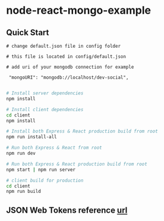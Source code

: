 # node-react-mongo-example



## Quick Start

```
# change default.json file in config folder

# this file is located in config/default.json

# add uri of your mongodb connection for example

 "mongoURI": "mongodb://localhost/dev-social",
 
```

```bash
# Install server dependencies
npm install

# Install client dependencies
cd client
npm install

# Install both Express & React production build from root
npm run install-all

# Run both Express & React from root
npm run dev

# Run both Express & React production build from root
npm start | npm run server

# client build for production
cd client
npm run build
```
## JSON Web Tokens reference [url]


[url]: https://jwt.io/
